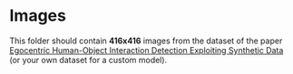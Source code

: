 # Images

This folder should contain **416x416** images from the dataset of the paper <a href="https://iplab.dmi.unict.it/EHOI_SYNTH/"> Egocentric Human-Object Interaction Detection Exploiting Synthetic Data</a> (or your own dataset for a custom model).